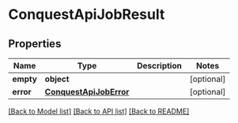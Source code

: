 # ConquestApiJobResult

## Properties
Name | Type | Description | Notes
------------ | ------------- | ------------- | -------------
**empty** | **object** |  | [optional] 
**error** | [**ConquestApiJobError**](ConquestApiJobError.md) |  | [optional] 

[[Back to Model list]](../README.md#documentation-for-models) [[Back to API list]](../README.md#documentation-for-api-endpoints) [[Back to README]](../README.md)


